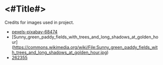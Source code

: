 #  <#Title#>
Credits for images used in project.

- [pexels-pixabay-68474](https://www.pexels.com/photo/blue-water-68474/)
- [Sunny_green_paddy_fields_with_trees_and_long_shadows_at_golden_hour] (https://commons.wikimedia.org/wiki/File:Sunny_green_paddy_fields_with_trees_and_long_shadows_at_golden_hour.jpg)
- [262355](https://openclipart.org/detail/262355/cute-smiley-face)
